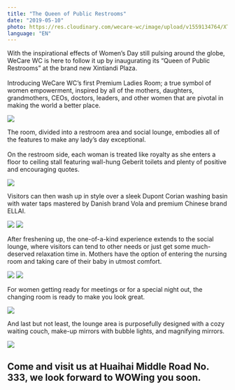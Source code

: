 ```yaml
---
title: "The Queen of Public Restrooms"
date: "2019-05-10"
photo: https://res.cloudinary.com/wecare-wc/image/upload/v1559134764/XTD%20Plaza/XTD-Plaza-Entrance.jpg
language: "EN"
---
```


With the inspirational effects of Women’s Day still pulsing around the globe, WeCare WC is here to follow it up by inaugurating its “Queen of Public Restrooms” at the brand new Xintiandi Plaza.
<br>
<br>
Introducing WeCare WC’s first Premium Ladies Room; a true symbol of women empowerment, inspired by all of the mothers, daughters, grandmothers, CEOs, doctors, leaders, and other women that are pivotal in making the world a better place.

![](https://res.cloudinary.com/wecare-wc/image/upload/v1559134767/XTD%20Plaza/XTD-Plaza-Lounge.jpg)

The room, divided into a restroom area and social lounge, embodies all of the features to make any lady’s day exceptional.
<br>
<br>
On the restroom side, each woman is treated like royalty as she enters a floor to ceiling stall featuring wall-hung Geberit toilets and plenty of positive and encouraging quotes.

![](https://res.cloudinary.com/wecare-wc/image/upload/v1559134934/XTD%20Plaza/XTD-Plaza-Toilets.jpg)

Visitors can then wash up in style over a sleek Dupont Corian washing basin with water taps mastered by Danish brand Vola and premium Chinese brand ELLAI.

![](https://res.cloudinary.com/wecare-wc/image/upload/v1559134935/XTD%20Plaza/XTD-Plaza-Restroom.jpg)
![](https://res.cloudinary.com/wecare-wc/image/upload/v1559134934/XTD%20Plaza/XTD-Plaza-Sink2.jpg)

After freshening up, the one-of-a-kind experience extends to the social lounge, where visitors can tend to other needs or just get some much-deserved relaxation time in. Mothers have the option of entering the nursing room and taking care of their baby in utmost comfort.

![](https://res.cloudinary.com/wecare-wc/image/upload/v1559134765/XTD%20Plaza/XTD-Plaza-Nursing-Room.jpg)
![](https://res.cloudinary.com/wecare-wc/image/upload/v1559134766/XTD%20Plaza/XTD-Plaza-Sink1.jpg)

For women getting ready for meetings or for a special night out, the changing room is ready to make you look great.

![](https://res.cloudinary.com/wecare-wc/image/upload/v1559134765/XTD%20Plaza/XTD-Plaza-Changing-Room.jpg)

And last but not least, the lounge area is purposefully designed with a cozy waiting couch, make-up mirrors with bubble lights, and magnifying mirrors.

![](https://res.cloudinary.com/wecare-wc/image/upload/v1559134765/XTD%20Plaza/XTD-Plaza-Sink.jpg)
<div class="has-text-centered">
  <h2>Come and visit us at Huaihai Middle Road No. 333, we look forward to WOWing you soon.</h2>
</div>


